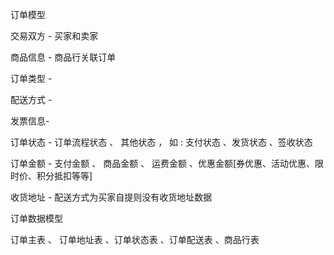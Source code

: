 订单模型

交易双方 - 买家和卖家

商品信息 - 商品行关联订单

订单类型 - 

配送方式 - 

发票信息-

订单状态 - 订单流程状态 、 其他状态 ， 如 : 支付状态 、发货状态 、签收状态 

订单金额 - 支付金额 、 商品金额  、 运费金额 、优惠金额[券优惠、活动优惠、限时价、积分抵扣等等] 

收货地址 - 配送方式为买家自提则没有收货地址数据

订单数据模型

订单主表 、 订单地址表 、订单状态表 、订单配送表 、商品行表